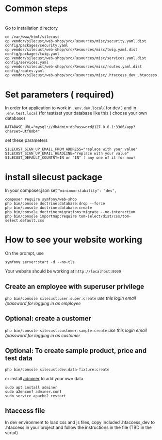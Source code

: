 # Common steps

#

Go to installation directory

```
cd /var/www/html/silecust
cp vendor/silecust/web-shop/src/Resources/misc/security.yaml.dist config/packages/security.yaml
cp vendor/silecust/web-shop/src/Resources/misc/twig.yaml.dist config/packages/twig.yaml
cp vendor/silecust/web-shop/src/Resources/misc/services.yaml.dist config/services.yaml
cp vendor/silecust/web-shop/src/Resources/misc/routes.yaml.dist config/routes.yaml
cp vendor/silecust/web-shop/src/Resources/misc/.htaccess_dev .htaccess
```

# Set parameters ( required)

In order for application to work
in `.env.dev.local`( for dev ) and in `.env.test.local` (for test)set your database like this ( choose your own
database)

````
DATABASE_URL="mysql://dbAdmin:dbPassword@127.0.0.1:3306/app?charset=utf8mb4"
````

set these parameters

````
SILECUST_SIGN_UP_EMAIL_FROM_ADDRESS="replace with your value"  
SILECUST_SIGN_UP_EMAIL_HEADLINE="replace with your value"
SILECUST_DEFAULT_COUNTRY=IN or "IN" ( any one of it for now)
````

# install silecust package

In your composer.json
set
`
"minimum-stability": "dev",
`

```
composer require symfony/web-shop
php bin/console doctrine:database:drop --force
php bin/console doctrine:database:create
php bin/console doctrine:migrations:migrate --no-interaction
php bin/console importmap:require tom-select/dist/css/tom-select.default.css
``` 

# How to see your website working

On the prompt, use

```
symfony server:start -d --no-tls

```

Your website should be working at
```http://localhost:8000```

## Create an employee with superuser privilege

`php bin/console silecust:user:super:create`
_use this login email /password for logging in as employee_

## Optional: create a customer

`php bin/console silecust:customer:sample:create`
_use this login email /password for logging in as customer_

## Optional: To create sample product, price and test data

`php bin/console silecust:dev:data-fixture:create`

or install [adminer](https://www.adminer.org/) to add your own data

````
sudo apt install adminer
sudo a2enconf adminer.conf
sudo service apache2 restart
````

## htaccess file

In dev environment to load css and js files,
copy included .htaccess_dev to .htaccess in your project and follow the instructions in the file (TBD in the script)
